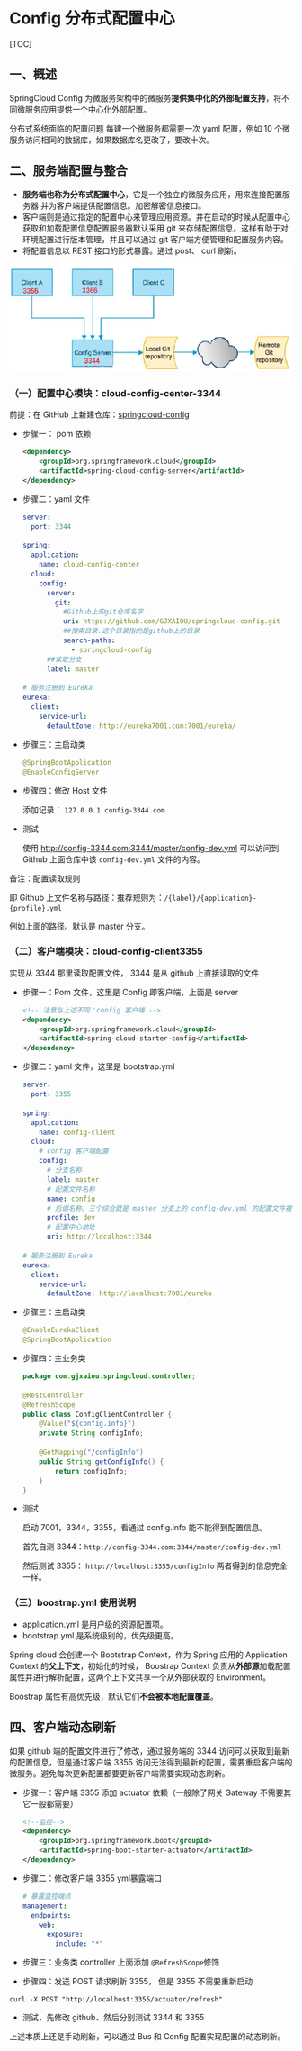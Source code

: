 # Config 分布式配置中心

[TOC]



## 一、概述

SpringCloud Config 为微服务架构中的微服务**提供集中化的外部配置支持**，将不同微服务应用提供一个中心化外部配置。

分布式系统面临的配置问题
每建一个微服务都需要一次 yaml 配置，例如 10 个微服务访问相同的数据库，如果数据库名更改了，要改十次。

## 二、服务端配置与整合

- **服务端也称为分布式配置中心**，它是一个独立的微服务应用，用来连接配置服务器 并为客户端提供配置信息。加密解密信息接口。
- 客户端则是通过指定的配置中心来管理应用资源。并在启动的时候从配置中心获取和加载配置信息配置服务器默认采用 git 来存储配置信息。这样有助于对环境配置进行版本管理，并且可以通过 git 客户端方便管理和配置服务内容。
- 将配置信息以 REST 接口的形式暴露。通过 post、 curl 刷新。

![image-20201203140323597](FrameDay10_Config.resource/image-20201203140323597.png)

### （一）配置中心模块：cloud-config-center-3344

前提：在 GitHub 上新建仓库：[springcloud-config](https://github.com/GJXAIOU/springcloud-config)

- 步骤一： pom 依赖

    ```xml
    <dependency>
        <groupId>org.springframework.cloud</groupId>
        <artifactId>spring-cloud-config-server</artifactId>
    </dependency>
    ```

- 步骤二：yaml 文件

    ```yaml
    server:
      port: 3344
    
    spring:
      application:
        name: cloud-config-center
      cloud:
        config:
          server:
            git:
              #Github上的git仓库名字
              uri: https://github.com/GJXAIOU/springcloud-config.git
              ##搜索目录.这个目录指的是github上的目录
              search-paths:
                - springcloud-config
          ##读取分支
          label: master
    
    # 服务注册到 Eureka
    eureka:
      client:
        service-url:
          defaultZone: http://eureka7001.com:7001/eureka/
    ```

- 步骤三：主启动类

    ```java
    @SpringBootApplication
    @EnableConfigServer
    ```

- 步骤四：修改 Host 文件

    添加记录： `127.0.0.1 config-3344.com`

- 测试

    使用  http://config-3344.com:3344/master/config-dev.yml 可以访问到 Github 上面仓库中该 `config-dev.yml` 文件的内容。

备注：配置读取规则

即 Github 上文件名称与路径：推荐规则为：`/{label}/{application}-{profile}.yml`

例如上面的路径。默认是 master 分支。

### （二）客户端模块：cloud-config-client3355

实现从 3344 那里读取配置文件， 3344 是从 github 上直接读取的文件

- 步骤一：Pom 文件，这里是 Config 即客户端，上面是 server

    ```xml
    <!-- 注意与上述不同：config 客户端 -->
    <dependency>
        <groupId>org.springframework.cloud</groupId>
        <artifactId>spring-cloud-starter-config</artifactId>
    </dependency>
    ```

- 步骤二：yaml 文件，这里是 bootstrap.yml

    ```yaml
    server:
      port: 3355
    
    spring:
      application:
        name: config-client
      cloud:
        # config 客户端配置
        config:
          # 分支名称
          label: master
          # 配置文件名称
          name: config
          # 后缀名称。三个综合就是 master 分支上的 config-dev.yml 的配置文件被读取。
          profile: dev
          # 配置中心地址
          uri: http://localhost:3344
    
    # 服务注册到 Eureka
    eureka:
      client:
        service-url:
          defaultZone: http://localhost:7001/eureka
    ```

- 步骤三：主启动类

    ```java
    @EnableEurekaClient
    @SpringBootApplication
    ```

- 步骤四：主业务类

    ```java
    package com.gjxaiou.springcloud.controller;
    
    @RestController
    @RefreshScope
    public class ConfigClientController {
        @Value("${config.info}")
        private String configInfo;
    
        @GetMapping("/configInfo")
        public String getConfigInfo() {
            return configInfo;
        }
    }
    ```

- 测试

    启动 7001，3344，3355，看通过 config.info 能不能得到配置信息。

    首先自测 3344：`http://config-3344.com:3344/master/config-dev.yml`

    然后测试 3355： `http://localhost:3355/configInfo` 两者得到的信息完全一样。

### （三）boostrap.yml 使用说明

- application.yml 是用户级的资源配置项。
- bootstrap.yml 是系统级别的，优先级更高。

Spring cloud 会创建一个 Bootstrap Context，作为 Spring 应用的 Application Context 的**父上下文**，初始化的时候， Boostrap Context 负责从**外部源**加载配置属性并进行解析配置，这两个上下文共享一个从外部获取的 Environment。

Boostrap 属性有高优先级，默认它们**不会被本地配置覆盖**。

## 四、客户端动态刷新

如果 github 端的配置文件进行了修改，通过服务端的 3344 访问可以获取到最新的配置信息，但是通过客户端 3355 访问无法得到最新的配置，需要重启客户端的微服务。避免每次更新配置都要更新客户端需要实现动态刷新。

- 步骤一：客户端 3355 添加 actuator 依赖（一般除了网关 Gateway 不需要其它一般都需要）

    ```xml
    <!--监控-->
    <dependency>
        <groupId>org.springframework.boot</groupId>
        <artifactId>spring-boot-starter-actuator</artifactId>
    </dependency>
    ```

- 步骤二：修改客户端 3355 yml暴露端口

    ```yaml
    # 暴露监控端点
    management:
      endpoints:
        web:
          exposure:
            include: "*"
    ```

- 步骤三：业务类 controller 上面添加 `@RefreshScope`修饰

- 步骤四：发送 POST 请求刷新 3355， 但是 3355 不需要重新启动

```shell
curl -X POST "http://localhost:3355/actuator/refresh"
```
- 测试，先修改 github、然后分别测试 3344 和 3355 

上述本质上还是手动刷新，可以通过 Bus 和 Config 配置实现配置的动态刷新。